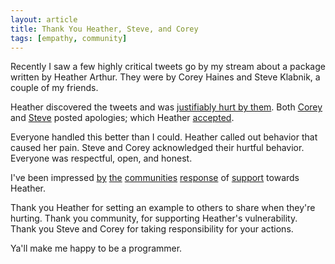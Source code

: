 ```yaml
---
layout: article
title: Thank You Heather, Steve, and Corey
tags: [empathy, community]
---
```

Recently I saw a few highly critical tweets go by my stream about a package
written by Heather Arthur. They were by Corey Haines and Steve Klabnik, a couple
of my friends.

Heather discovered the tweets and was [justifiably hurt by
them](http://harthur.wordpress.com/2013/01/24/771/). Both
[Corey](http://programmingtour.blogspot.com/2013/01/im-sorry.html?m=1) and
[Steve](http://blog.steveklabnik.com/posts/2013-01-23-node) posted apologies;
which Heather
[accepted](https://twitter.com/harthvader/status/294609044323328000).

Everyone handled this better than I could. Heather called out behavior that
caused her pain. Steve and Corey acknowledged their hurtful behavior. Everyone
was respectful, open, and honest.

I've been impressed
[by](https://twitter.com/testobsessed/status/294686512229019648)
[the](https://twitter.com/raganwald/status/294687185691615232)
[communities](https://twitter.com/kellabyte/status/294346907445252097)
[response](https://twitter.com/nhajratw/status/294451766488088577) of
[support](https://twitter.com/KentBeck/status/294487997213192193) towards
Heather.

Thank you Heather for setting an example to others to share when they're
hurting. Thank you community, for supporting Heather's vulnerability. Thank you
Steve and Corey for taking responsibility for your actions.

Ya'll make me happy to be a programmer.
